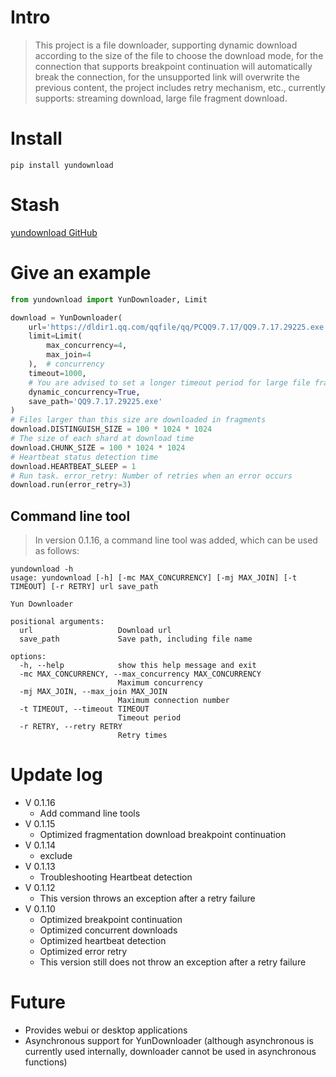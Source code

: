 # Intro

> This project is a file downloader, supporting dynamic download according to the size of the file to choose the
> download mode, for the connection that supports breakpoint continuation will automatically break the connection, for
> the
> unsupported link will overwrite the previous content, the project includes retry mechanism, etc., currently supports:
> streaming download, large file fragment download.

# Install

`pip install yundownload`

# Stash

[yundownload GitHub](https://github.com/2214372851/yundownload)

# Give an example

```python
from yundownload import YunDownloader, Limit

download = YunDownloader(
    url='https://dldir1.qq.com/qqfile/qq/PCQQ9.7.17/QQ9.7.17.29225.exe',
    limit=Limit(
        max_concurrency=4,
        max_join=4
    ),  # concurrency
    timeout=1000,
    # You are advised to set a longer timeout period for large file fragments because large file fragments exert pressure on the peer server
    dynamic_concurrency=True,
    save_path='QQ9.7.17.29225.exe'
)
# Files larger than this size are downloaded in fragments
download.DISTINGUISH_SIZE = 100 * 1024 * 1024
# The size of each shard at download time
download.CHUNK_SIZE = 100 * 1024 * 1024
# Heartbeat status detection time
download.HEARTBEAT_SLEEP = 1
# Run task. error_retry: Number of retries when an error occurs
download.run(error_retry=3)
```

## Command line tool

> In version 0.1.16, a command line tool was added, which can be used as follows:

```shell
yundownload -h
usage: yundownload [-h] [-mc MAX_CONCURRENCY] [-mj MAX_JOIN] [-t TIMEOUT] [-r RETRY] url save_path

Yun Downloader

positional arguments:
  url                   Download url
  save_path             Save path, including file name

options:
  -h, --help            show this help message and exit
  -mc MAX_CONCURRENCY, --max_concurrency MAX_CONCURRENCY
                        Maximum concurrency
  -mj MAX_JOIN, --max_join MAX_JOIN
                        Maximum connection number
  -t TIMEOUT, --timeout TIMEOUT
                        Timeout period
  -r RETRY, --retry RETRY
                        Retry times
```

# Update log

- V 0.1.16
  - Add command line tools
- V 0.1.15
    - Optimized fragmentation download breakpoint continuation
- V 0.1.14
    - exclude
- V 0.1.13
    - Troubleshooting Heartbeat detection
- V 0.1.12
    - This version throws an exception after a retry failure
- V 0.1.10
    - Optimized breakpoint continuation
    - Optimized concurrent downloads
    - Optimized heartbeat detection
    - Optimized error retry
    - This version still does not throw an exception after a retry failure

# Future

- Provides webui or desktop applications
- Asynchronous support for YunDownloader (although asynchronous is currently used internally, downloader cannot be used
  in asynchronous functions)